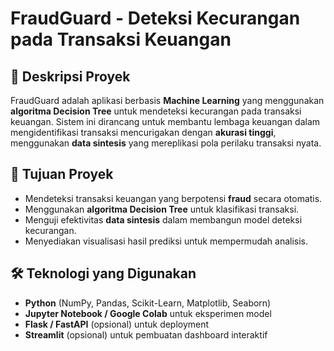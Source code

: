# FraudGuard - Deteksi Kecurangan pada Transaksi Keuangan

## 📌 Deskripsi Proyek
FraudGuard adalah aplikasi berbasis **Machine Learning** yang menggunakan **algoritma Decision Tree** untuk mendeteksi kecurangan pada transaksi keuangan. Sistem ini dirancang untuk membantu lembaga keuangan dalam mengidentifikasi transaksi mencurigakan dengan **akurasi tinggi**, menggunakan **data sintesis** yang mereplikasi pola perilaku transaksi nyata.

## 🎯 Tujuan Proyek
- Mendeteksi transaksi keuangan yang berpotensi **fraud** secara otomatis.
- Menggunakan **algoritma Decision Tree** untuk klasifikasi transaksi.
- Menguji efektivitas **data sintesis** dalam membangun model deteksi kecurangan.
- Menyediakan visualisasi hasil prediksi untuk mempermudah analisis.

## 🛠️ Teknologi yang Digunakan
- **Python** (NumPy, Pandas, Scikit-Learn, Matplotlib, Seaborn)
- **Jupyter Notebook / Google Colab** untuk eksperimen model
- **Flask / FastAPI** (opsional) untuk deployment
- **Streamlit** (opsional) untuk pembuatan dashboard interaktif

